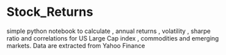 # Stock_Returns
simple python notebook to calculate , annual returns , volatility , sharpe ratio and correlations for US Large Cap index , commodities and emerging markets. Data are extracted from Yahoo Finance
